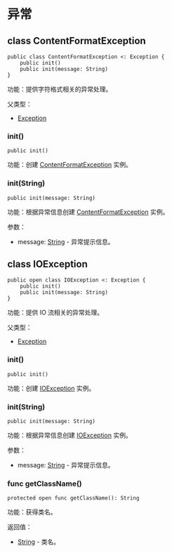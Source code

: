 # 异常

## class ContentFormatException

```cangjie
public class ContentFormatException <: Exception {
    public init()
    public init(message: String)
}
```

功能：提供字符格式相关的异常处理。

父类型：

- [Exception](../../core/core_package_api/core_package_exceptions.md#class-exception)

### init()

```cangjie
public init()
```

功能：创建 [ContentFormatException](io_package_exceptions.md#class-contentformatexception) 实例。

### init(String)

```cangjie
public init(message: String)
```

功能：根据异常信息创建 [ContentFormatException](io_package_exceptions.md#class-contentformatexception) 实例。

参数：

- message: [String](../../core/core_package_api/core_package_structs.md#struct-string) - 异常提示信息。

## class IOException

```cangjie
public open class IOException <: Exception {
    public init()
    public init(message: String)
}
```

功能：提供 IO 流相关的异常处理。

父类型：

- [Exception](../../core/core_package_api/core_package_exceptions.md#class-exception)

### init()

```cangjie
public init()
```

功能：创建 [IOException](io_package_exceptions.md#class-ioexception) 实例。

### init(String)

```cangjie
public init(message: String)
```

功能：根据异常信息创建 [IOException](io_package_exceptions.md#class-ioexception) 实例。

参数：

- message: [String](../../core/core_package_api/core_package_structs.md#struct-string) - 异常提示信息。

### func getClassName()

```cangjie
protected open func getClassName(): String
```

功能：获得类名。

返回值：

- [String](../../core/core_package_api/core_package_structs.md#struct-string) - 类名。
